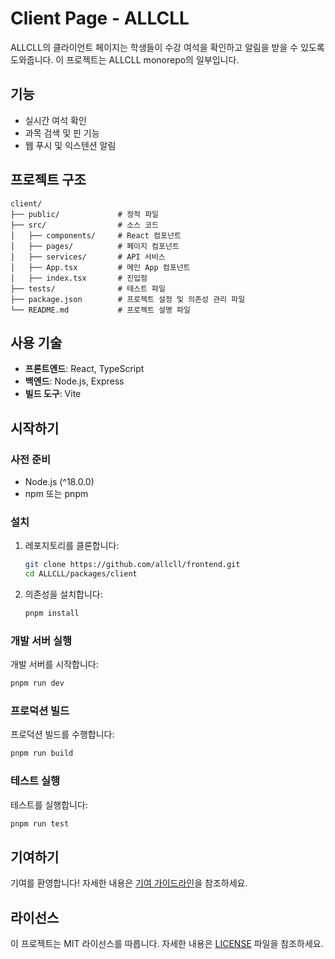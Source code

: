 # Client Page - ALLCLL

ALLCLL의 클라이언트 페이지는 학생들이 수강 여석을 확인하고 알림을 받을 수 있도록 도와줍니다. 이 프로젝트는 ALLCLL monorepo의 일부입니다.

## 기능

- 실시간 여석 확인
- 과목 검색 및 핀 기능
- 웹 푸시 및 익스텐션 알림

## 프로젝트 구조

```plaintext
client/
├── public/             # 정적 파일
├── src/                # 소스 코드
│   ├── components/     # React 컴포넌트
│   ├── pages/          # 페이지 컴포넌트
│   ├── services/       # API 서비스
│   ├── App.tsx         # 메인 App 컴포넌트
│   ├── index.tsx       # 진입점
├── tests/              # 테스트 파일
├── package.json        # 프로젝트 설정 및 의존성 관리 파일
└── README.md           # 프로젝트 설명 파일
```

## 사용 기술

- **프론트엔드**: React, TypeScript
- **백엔드**: Node.js, Express
- **빌드 도구**: Vite

## 시작하기

### 사전 준비

- Node.js (^18.0.0)
- npm 또는 pnpm

### 설치

1. 레포지토리를 클론합니다:
   ```sh
   git clone https://github.com/allcll/frontend.git
   cd ALLCLL/packages/client
   ```

2. 의존성을 설치합니다:
   ```sh
   pnpm install
   ```

### 개발 서버 실행

개발 서버를 시작합니다:
```sh
pnpm run dev
```

### 프로덕션 빌드

프로덕션 빌드를 수행합니다:
```sh
pnpm run build
```

### 테스트 실행

테스트를 실행합니다:
```sh
pnpm run test
```

## 기여하기

기여를 환영합니다! 자세한 내용은 [기여 가이드라인](../CONTRIBUTING.md)을 참조하세요.

## 라이선스

이 프로젝트는 MIT 라이선스를 따릅니다. 자세한 내용은 [LICENSE](../LICENSE) 파일을 참조하세요.
